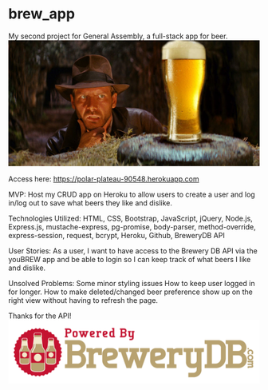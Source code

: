 # brew_app
My second project for General Assembly, a full-stack app for beer.
<img src="indy-beer.jpg">

Access here: https://polar-plateau-90548.herokuapp.com

MVP:
Host my CRUD app on Heroku to allow users to create a user and log in/log out to save what beers they like and dislike.

Technologies Utilized: HTML, CSS, Bootstrap, JavaScript, jQuery, Node.js, Express.js, mustache-express, pg-promise, body-parser, method-override, express-session, request, bcrypt, Heroku, Github, BreweryDB API

User Stories: 
As a user, I want to have access to the Brewery DB API via the youBREW app and be able to login so I can keep track of what beers I like and dislike.

Unsolved Problems: 
Some minor styling issues
How to keep user logged in for longer.
How to make deleted/changed beer preference show up on the right view without having to refresh the page.

Thanks for the API!
<img src="BreweryDB.png">
